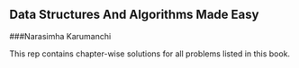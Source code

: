 ## Data Structures And Algorithms Made Easy
###Narasimha Karumanchi

This rep contains chapter-wise solutions for all problems listed in this book.
